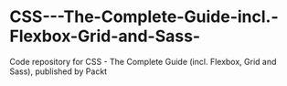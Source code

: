 # CSS---The-Complete-Guide-incl.-Flexbox-Grid-and-Sass-
Code repository for CSS - The Complete Guide (incl. Flexbox, Grid and Sass), published by Packt
